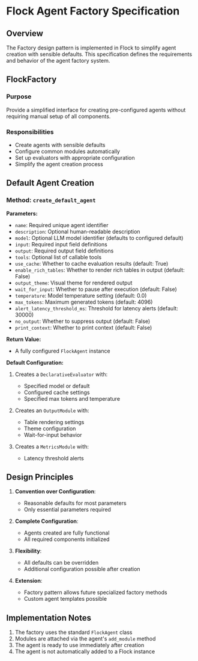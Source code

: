 # Flock Agent Factory Specification

## Overview
The Factory design pattern is implemented in Flock to simplify agent creation with sensible defaults. This specification defines the requirements and behavior of the agent factory system.

## FlockFactory

### Purpose
Provide a simplified interface for creating pre-configured agents without requiring manual setup of all components.

### Responsibilities
- Create agents with sensible defaults
- Configure common modules automatically
- Set up evaluators with appropriate configuration
- Simplify the agent creation process

## Default Agent Creation

### Method: `create_default_agent`

**Parameters:**
- `name`: Required unique agent identifier
- `description`: Optional human-readable description
- `model`: Optional LLM model identifier (defaults to configured default)
- `input`: Required input field definitions
- `output`: Required output field definitions
- `tools`: Optional list of callable tools
- `use_cache`: Whether to cache evaluation results (default: True)
- `enable_rich_tables`: Whether to render rich tables in output (default: False)
- `output_theme`: Visual theme for rendered output
- `wait_for_input`: Whether to pause after execution (default: False)
- `temperature`: Model temperature setting (default: 0.0)
- `max_tokens`: Maximum generated tokens (default: 4096)
- `alert_latency_threshold_ms`: Threshold for latency alerts (default: 30000)
- `no_output`: Whether to suppress output (default: False)
- `print_context`: Whether to print context (default: False)

**Return Value:**
- A fully configured `FlockAgent` instance

**Default Configuration:**
1. Creates a `DeclarativeEvaluator` with:
   - Specified model or default
   - Configured cache settings
   - Specified max tokens and temperature

2. Creates an `OutputModule` with:
   - Table rendering settings
   - Theme configuration
   - Wait-for-input behavior

3. Creates a `MetricsModule` with:
   - Latency threshold alerts

## Design Principles

1. **Convention over Configuration**:
   - Reasonable defaults for most parameters
   - Only essential parameters required

2. **Complete Configuration**:
   - Agents created are fully functional
   - All required components initialized

3. **Flexibility**:
   - All defaults can be overridden
   - Additional configuration possible after creation

4. **Extension**:
   - Factory pattern allows future specialized factory methods
   - Custom agent templates possible

## Implementation Notes

1. The factory uses the standard `FlockAgent` class
2. Modules are attached via the agent's `add_module` method
3. The agent is ready to use immediately after creation
4. The agent is not automatically added to a Flock instance 